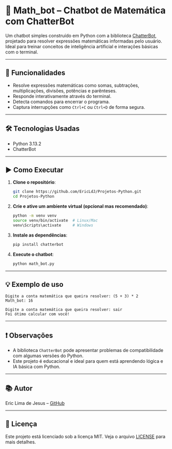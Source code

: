 # 🤖 Math_bot – Chatbot de Matemática com ChatterBot

Um chatbot simples construído em Python com a biblioteca [ChatterBot](https://github.com/gunthercox/ChatterBot), projetado para resolver expressões matemáticas informadas pelo usuário. Ideal para treinar conceitos de inteligência artificial e interações básicas com o terminal.

---

## 📌 Funcionalidades

- Resolve expressões matemáticas como somas, subtrações, multiplicações, divisões, potências e parênteses.
- Responde interativamente através do terminal.
- Detecta comandos para encerrar o programa.
- Captura interrupções como `Ctrl+C` ou `Ctrl+D` de forma segura.

---

## 🛠️ Tecnologias Usadas

- Python 3.13.2
- ChatterBot

---

## ▶️ Como Executar

1. **Clone o repositório**:
   ```bash
   git clone https://github.com/EricLdJ/Projetos-Python.git
   cd Projetos-Python
   ```

2. **Crie e ative um ambiente virtual (opcional mas recomendado)**:
   ```bash
   python -m venv venv
   source venv/bin/activate  # Linux/Mac
   venv\Scripts\activate     # Windows
   ```

3. **Instale as dependências**:
   ```bash
   pip install chatterbot
   ```

4. **Execute o chatbot**:
   ```bash
   python math_bot.py
   ```

---

## 💡 Exemplo de uso

```text
Digite a conta matemática que queira resolver: (5 + 3) * 2
Math_bot: 16

Digite a conta matemática que queira resolver: sair
Foi ótimo calcular com você!
```

---

## ❗ Observações

- A biblioteca `ChatterBot` pode apresentar problemas de compatibilidade com algumas versões do Python.
- Este projeto é educacional e ideal para quem está aprendendo lógica e IA básica com Python.

---

## 📚 Autor

Eric Lima de Jesus – [GitHub](https://github.com/EricLdJ)

---

## 📃 Licença

Este projeto está licenciado sob a licença MIT. Veja o arquivo [LICENSE](LICENSE) para mais detalhes.
